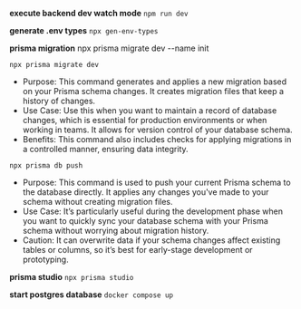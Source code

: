 **execute backend dev watch mode**
`npm run dev`

**generate .env types**
`npx gen-env-types`

**prisma migration**
npx prisma migrate dev --name init

`npx prisma migrate dev`
- Purpose: This command generates and applies a new migration based on your Prisma schema changes. It creates migration files that keep a history of changes.
- Use Case: Use this when you want to maintain a record of database changes, which is essential for production environments or when working in teams. It allows for version control of your database schema.
- Benefits: This command also includes checks for applying migrations in a controlled manner, ensuring data integrity.

`npx prisma db push`
- Purpose: This command is used to push your current Prisma schema to the database directly. It applies any changes you've made to your schema without creating migration files.
- Use Case: It’s particularly useful during the development phase when you want to quickly sync your database schema with your Prisma schema without worrying about migration history.
- Caution: It can overwrite data if your schema changes affect existing tables or columns, so it’s best for early-stage development or prototyping.

**prisma studio**
`npx prisma studio`

**start postgres database**
`docker compose up`
